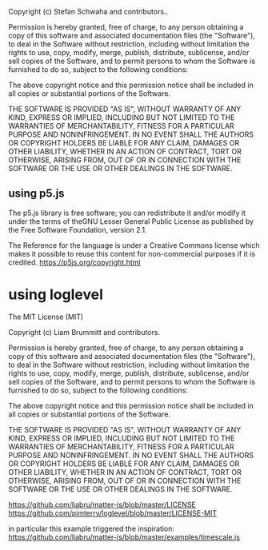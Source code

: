 Copyright (c) Stefan Schwaha and contributors..

Permission is hereby granted, free of charge, to any person obtaining a copy of this software and associated documentation files (the "Software"), to deal in the Software without restriction, including without limitation the rights to use, copy, modify, merge, publish, distribute, sublicense, and/or sell copies of the Software, and to permit persons to whom the Software is furnished to do so, subject to the following conditions:

The above copyright notice and this permission notice shall be included in all copies or substantial portions of the Software.

THE SOFTWARE IS PROVIDED "AS IS", WITHOUT WARRANTY OF ANY KIND, EXPRESS OR IMPLIED, INCLUDING BUT NOT LIMITED TO THE WARRANTIES OF MERCHANTABILITY, FITNESS FOR A PARTICULAR PURPOSE AND NONINFRINGEMENT. IN NO EVENT SHALL THE AUTHORS OR COPYRIGHT HOLDERS BE LIABLE FOR ANY CLAIM, DAMAGES OR OTHER LIABILITY, WHETHER IN AN ACTION OF CONTRACT, TORT OR OTHERWISE, ARISING FROM, OUT OF OR IN CONNECTION WITH THE SOFTWARE OR THE USE OR OTHER DEALINGS IN THE SOFTWARE.

## using p5.js
The p5.js library is free software; you can redistribute it and/or modify it under the terms of theGNU Lesser General Public License as published by the Free Software Foundation, version 2.1.

The Reference for the language is under a Creative Commons license which makes it possible to reuse this content for non-commercial purposes if it is credited.
https://p5js.org/copyright.html 

# using loglevel
The MIT License (MIT)

Copyright (c) Liam Brummitt and contributors.

Permission is hereby granted, free of charge, to any person obtaining a copy
of this software and associated documentation files (the "Software"), to deal
in the Software without restriction, including without limitation the rights
to use, copy, modify, merge, publish, distribute, sublicense, and/or sell
copies of the Software, and to permit persons to whom the Software is
furnished to do so, subject to the following conditions:

The above copyright notice and this permission notice shall be included in
all copies or substantial portions of the Software.

THE SOFTWARE IS PROVIDED "AS IS", WITHOUT WARRANTY OF ANY KIND, EXPRESS OR
IMPLIED, INCLUDING BUT NOT LIMITED TO THE WARRANTIES OF MERCHANTABILITY,
FITNESS FOR A PARTICULAR PURPOSE AND NONINFRINGEMENT. IN NO EVENT SHALL THE
AUTHORS OR COPYRIGHT HOLDERS BE LIABLE FOR ANY CLAIM, DAMAGES OR OTHER
LIABILITY, WHETHER IN AN ACTION OF CONTRACT, TORT OR OTHERWISE, ARISING FROM,
OUT OF OR IN CONNECTION WITH THE SOFTWARE OR THE USE OR OTHER DEALINGS IN
THE SOFTWARE.

https://github.com/liabru/matter-js/blob/master/LICENSE 
https://github.com/pimterry/loglevel/blob/master/LICENSE-MIT 

in particular this example triggered the inspiration: https://github.com/liabru/matter-js/blob/master/examples/timescale.js  